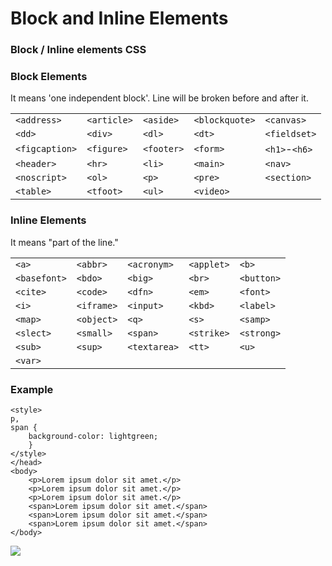 # Block and Inline Elements

### Block / Inline elements CSS





### Block Elements

It means 'one independent block'. Line will be broken before and after it.

|  |  |  |  |  |
| :--- | :--- | :--- | :--- | :--- |
| `<address>` | `<article>` | `<aside>` | `<blockquote>` | `<canvas>` |
| `<dd>` | `<div>` | `<dl>` | `<dt>` | `<fieldset>` |
| `<figcaption>` | `<figure>` | `<footer>` | `<form>` | `<h1>`-`<h6>` |
| `<header>` | `<hr>` | `<li>` | `<main>` | `<nav>` |
| `<noscript>` | `<ol>` | `<p>` | `<pre>` | `<section>` |
| `<table>` | `<tfoot>` | `<ul>` | `<video>` |  |



### Inline Elements

It means "part of the line."

|  |  |  |  |  |
| :--- | :--- | :--- | :--- | :--- |
| `<a>` | `<abbr>` | `<acronym>` | `<applet>` | `<b>` |
| `<basefont>` | `<bdo>` | `<big>` | `<br>` | `<button>` |
| `<cite>` | `<code>` | `<dfn>` | `<em>` | `<font>` |
| `<i>` | `<iframe>` | `<input>` | `<kbd>` | `<label>` |
| `<map>` | `<object>` | `<q>` | `<s>` | `<samp>` |
| `<slect>` | `<small>` | `<span>` | `<strike>` | `<strong>` |
| `<sub>` | `<sup>` | `<textarea>` | `<tt>` | `<u>` |
| `<var>` |  |  |  |  |



### Example

```markup
<style>
p,
span {
    background-color: lightgreen;
    }
</style>
</head>
<body>
    <p>Lorem ipsum dolor sit amet.</p>
    <p>Lorem ipsum dolor sit amet.</p>
    <p>Lorem ipsum dolor sit amet.</p>
    <span>Lorem ipsum dolor sit amet.</span>
    <span>Lorem ipsum dolor sit amet.</span>
    <span>Lorem ipsum dolor sit amet.</span>
</body>
```

![](https://i.postimg.cc/BnRf8TLj/inline-block.png)

